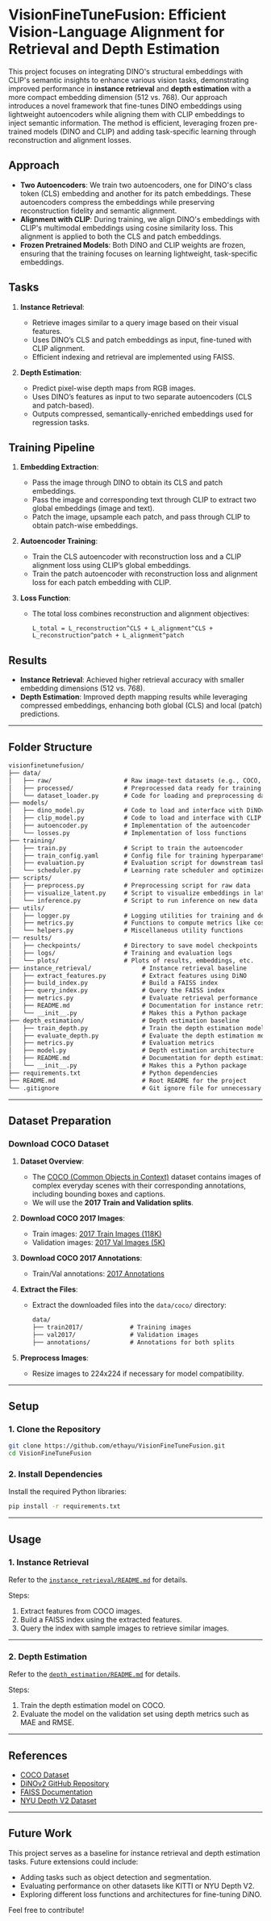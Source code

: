 # VisionFineTuneFusion: Efficient Vision-Language Alignment for Retrieval and Depth Estimation

This project focuses on integrating DINO's structural embeddings with CLIP's semantic insights to enhance various vision tasks, demonstrating improved performance in **instance retrieval** and **depth estimation** with a more compact embedding dimension (512 vs. 768). Our approach introduces a novel framework that fine-tunes DINO embeddings using lightweight autoencoders while aligning them with CLIP embeddings to inject semantic information. The method is efficient, leveraging frozen pre-trained models (DINO and CLIP) and adding task-specific learning through reconstruction and alignment losses.

## Approach

- **Two Autoencoders**: We train two autoencoders, one for DINO's class token (CLS) embedding and another for its patch embeddings. These autoencoders compress the embeddings while preserving reconstruction fidelity and semantic alignment.
- **Alignment with CLIP**: During training, we align DINO's embeddings with CLIP's multimodal embeddings using cosine similarity loss. This alignment is applied to both the CLS and patch embeddings.
- **Frozen Pretrained Models**: Both DINO and CLIP weights are frozen, ensuring that the training focuses on learning lightweight, task-specific embeddings.

## Tasks

1. **Instance Retrieval**:
   - Retrieve images similar to a query image based on their visual features.
   - Uses DINO’s CLS and patch embeddings as input, fine-tuned with CLIP alignment.
   - Efficient indexing and retrieval are implemented using FAISS.

2. **Depth Estimation**:
   - Predict pixel-wise depth maps from RGB images.
   - Uses DINO’s features as input to two separate autoencoders (CLS and patch-based).
   - Outputs compressed, semantically-enriched embeddings used for regression tasks.

## Training Pipeline

1. **Embedding Extraction**:
   - Pass the image through DINO to obtain its CLS and patch embeddings.
   - Pass the image and corresponding text through CLIP to extract two global embeddings (image and text).
   - Patch the image, upsample each patch, and pass through CLIP to obtain patch-wise embeddings.

2. **Autoencoder Training**:
   - Train the CLS autoencoder with reconstruction loss and a CLIP alignment loss using CLIP’s global embeddings.
   - Train the patch autoencoder with reconstruction loss and alignment loss for each patch embedding with CLIP.

3. **Loss Function**:
   - The total loss combines reconstruction and alignment objectives:
     ```
     L_total = L_reconstruction^CLS + L_alignment^CLS + L_reconstruction^patch + L_alignment^patch
     ```

## Results

- **Instance Retrieval**: Achieved higher retrieval accuracy with smaller embedding dimensions (512 vs. 768).
- **Depth Estimation**: Improved depth mapping results while leveraging compressed embeddings, enhancing both global (CLS) and local (patch) predictions.
---

## Folder Structure
```markdown
visionfinetunefusion/
├── data/
│   ├── raw/                    # Raw image-text datasets (e.g., COCO, LAION)
│   ├── processed/              # Preprocessed data ready for training
│   └── dataset_loader.py       # Code for loading and preprocessing datasets
├── models/
│   ├── dino_model.py           # Code to load and interface with DiNOv2
│   ├── clip_model.py           # Code to load and interface with CLIP
│   ├── autoencoder.py          # Implementation of the autoencoder
│   └── losses.py               # Implementation of loss functions
├── training/
│   ├── train.py                # Script to train the autoencoder
│   ├── train_config.yaml       # Config file for training hyperparameters
│   ├── evaluation.py           # Evaluation script for downstream tasks
│   └── scheduler.py            # Learning rate scheduler and optimizer setup
├── scripts/
│   ├── preprocess.py           # Preprocessing script for raw data
│   ├── visualize_latent.py     # Script to visualize embeddings in latent space
│   └── inference.py            # Script to run inference on new data
├── utils/
│   ├── logger.py               # Logging utilities for training and debugging
│   ├── metrics.py              # Functions to compute metrics like cosine similarity
│   └── helpers.py              # Miscellaneous utility functions
│── results/
│   ├── checkpoints/            # Directory to save model checkpoints
│   ├── logs/                   # Training and evaluation logs
│   └── plots/                  # Plots of results, embeddings, etc.
├── instance_retrieval/              # Instance retrieval baseline
│   ├── extract_features.py          # Extract features using DiNO
│   ├── build_index.py               # Build a FAISS index
│   ├── query_index.py               # Query the FAISS index
│   ├── metrics.py                   # Evaluate retrieval performance
│   ├── README.md                    # Documentation for instance retrieval
│   └── __init__.py                  # Makes this a Python package
├── depth_estimation/                # Depth estimation baseline
│   ├── train_depth.py               # Train the depth estimation model
│   ├── evaluate_depth.py            # Evaluate the depth estimation model
│   ├── metrics.py                   # Evaluation metrics
│   ├── model.py                     # Depth estimation architecture
│   ├── README.md                    # Documentation for depth estimation
│   └── __init__.py                  # Makes this a Python package
├── requirements.txt                 # Python dependencies
├── README.md                        # Root README for the project
└── .gitignore                       # Git ignore file for unnecessary files
```
---

## Dataset Preparation

### Download COCO Dataset

1. **Dataset Overview**:
   - The [COCO (Common Objects in Context)](https://cocodataset.org/) dataset contains images of complex everyday scenes with their corresponding annotations, including bounding boxes and captions.
   - We will use the **2017 Train and Validation splits**.

2. **Download COCO 2017 Images**:
   - Train images: [2017 Train Images (118K)](http://images.cocodataset.org/zips/train2017.zip)
   - Validation images: [2017 Val Images (5K)](http://images.cocodataset.org/zips/val2017.zip)

3. **Download COCO 2017 Annotations**:
   - Train/Val annotations: [2017 Annotations](http://images.cocodataset.org/annotations/annotations_trainval2017.zip)

4. **Extract the Files**:
   - Extract the downloaded files into the `data/coco/` directory:
     ```markdown
     data/
     ├── train2017/             # Training images
     ├── val2017/               # Validation images
     ├── annotations/           # Annotations for both splits
     ```

5. **Preprocess Images**:
   - Resize images to 224x224 if necessary for model compatibility.

---

## Setup

### 1. Clone the Repository
```bash
git clone https://github.com/ethayu/VisionFineTuneFusion.git
cd VisionFineTuneFusion
```

### 2. Install Dependencies
Install the required Python libraries:
```bash
pip install -r requirements.txt
```

---

## Usage

### 1. Instance Retrieval

Refer to the [`instance_retrieval/README.md`](./instance_retrieval/README.md) for details.

Steps:
1. Extract features from COCO images.
2. Build a FAISS index using the extracted features.
3. Query the index with sample images to retrieve similar images.

---

### 2. Depth Estimation

Refer to the [`depth_estimation/README.md`](./depth_estimation/README.md) for details.

Steps:
1. Train the depth estimation model on COCO.
2. Evaluate the model on the validation set using depth metrics such as MAE and RMSE.

---

## References

- [COCO Dataset](https://cocodataset.org/)
- [DiNOv2 GitHub Repository](https://github.com/facebookresearch/dinov2)
- [FAISS Documentation](https://github.com/facebookresearch/faiss)
- [NYU Depth V2 Dataset](https://cs.nyu.edu/~silberman/datasets/nyu_depth_v2.html)

---

## Future Work

This project serves as a baseline for instance retrieval and depth estimation tasks. Future extensions could include:
- Adding tasks such as object detection and segmentation.
- Evaluating performance on other datasets like KITTI or NYU Depth V2.
- Exploring different loss functions and architectures for fine-tuning DiNO.

Feel free to contribute!
